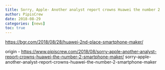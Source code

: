 ```yaml
---
title: Sorry, Apple- Another analyst report crowns Huawei the number 2 smartphone maker
author: PipisCrew
date: 2018-08-29
categories: [news]
toc: true
---
```


https://bgr.com/2018/08/28/huawei-2nd-place-smartphone-maker/

origin - https://www.pipiscrew.com/2018/08/sorry-apple-another-analyst-report-crowns-huawei-the-number-2-smartphone-maker/ sorry-apple-another-analyst-report-crowns-huawei-the-number-2-smartphone-maker